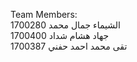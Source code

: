 Team Members: <br>
الشيماء جمال محمد 1700280 <br>
جهاد هشام شداد 1700400 <br>
تقى محمد احمد حفني 1700387 <br>
